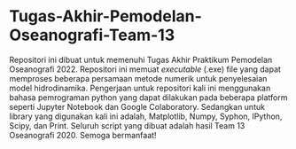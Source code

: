 # Tugas-Akhir-Pemodelan-Oseanografi-Team-13
Repositori ini dibuat untuk memenuhi Tugas Akhir Praktikum Pemodelan Oseanografi 2022. Repositori ini memuat _executable_ (.exe) file yang dapat memproses beberapa persamaan metode numerik untuk penyelesaian model hidrodinamika. Pengerjaan untuk repositori kali ini menggunakan bahasa pemrograman python yang dapat dilakukan pada beberapa platform seperti Jupyter Notebook dan Google Colaboratory. Sedangkan untuk library yang digunakan kali ini adalah, Matplotlib, Numpy, Syphon, IPython, Scipy, dan Print. Seluruh script yang dibuat adalah hasil Team 13 Oseanografi 2020. Semoga bermanfaat!
